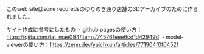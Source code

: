 このweb siteはsone recoredsのゆりのき通り店舗の3Dアーカイブのために作られました。

サイト作成に参考にしたもの
・github pagesの使い方：https://qiita.com/tat_mae084/items/745761eee6cd1d42949d
・model-viewerの使い方：https://zenn.dev/yuichkun/articles/771904f0f0452f
